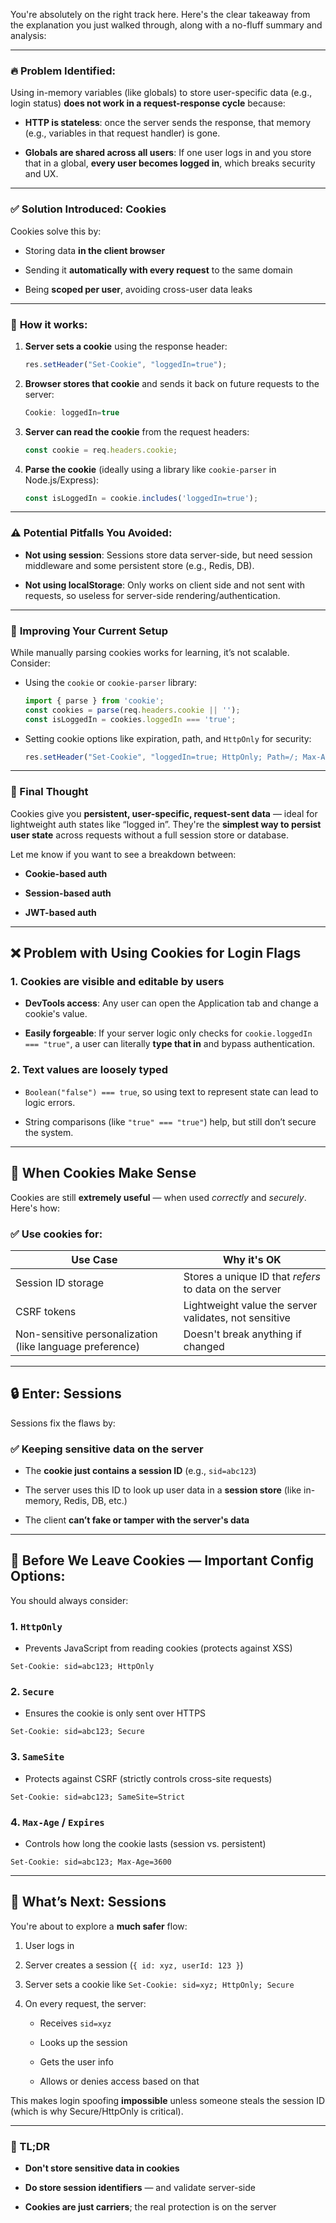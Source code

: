 You're absolutely on the right track here. Here's the clear takeaway from the explanation you just walked through, along with a no-fluff summary and analysis:

---

### 🔥 **Problem Identified:**

Using in-memory variables (like globals) to store user-specific data (e.g., login status) **does not work in a request-response cycle** because:

- **HTTP is stateless**: once the server sends the response, that memory (e.g., variables in that request handler) is gone.
    
- **Globals are shared across all users**: If one user logs in and you store that in a global, **every user becomes logged in**, which breaks security and UX.
    

---

### ✅ **Solution Introduced: Cookies**

Cookies solve this by:

- Storing data **in the client browser**
    
- Sending it **automatically with every request** to the same domain
    
- Being **scoped per user**, avoiding cross-user data leaks
    

---

### 🧠 **How it works:**

1. **Server sets a cookie** using the response header:
    
    ```js
    res.setHeader("Set-Cookie", "loggedIn=true");
    ```
    
2. **Browser stores that cookie** and sends it back on future requests to the server:
    
    ```jsx
    Cookie: loggedIn=true
    ```
    
3. **Server can read the cookie** from the request headers:
    
    ```js
    const cookie = req.headers.cookie;
    ```
    
4. **Parse the cookie** (ideally using a library like `cookie-parser` in Node.js/Express):
    
    ```js
    const isLoggedIn = cookie.includes('loggedIn=true');
    ```
    

---

### ⚠️ Potential Pitfalls You Avoided:

- **Not using session**: Sessions store data server-side, but need session middleware and some persistent store (e.g., Redis, DB).
    
- **Not using localStorage**: Only works on client side and not sent with requests, so useless for server-side rendering/authentication.
    

---

### 🧰 **Improving Your Current Setup**

While manually parsing cookies works for learning, it’s not scalable. Consider:

- Using the `cookie` or `cookie-parser` library:
    
    ```js
    import { parse } from 'cookie';
    const cookies = parse(req.headers.cookie || '');
    const isLoggedIn = cookies.loggedIn === 'true';
    ```
    
- Setting cookie options like expiration, path, and `HttpOnly` for security:
    
    ```js
    res.setHeader("Set-Cookie", "loggedIn=true; HttpOnly; Path=/; Max-Age=3600");
    ```
    

---

### 🚀 Final Thought

Cookies give you **persistent, user-specific, request-sent data** — ideal for lightweight auth states like “logged in”. They're the **simplest way to persist user state** across requests without a full session store or database.

Let me know if you want to see a breakdown between:

- **Cookie-based auth**
    
- **Session-based auth**
    
- **JWT-based auth**
    



---

## ❌ Problem with Using Cookies for Login Flags

### 1. **Cookies are visible and editable by users**

- **DevTools access**: Any user can open the Application tab and change a cookie's value.
    
- **Easily forgeable**: If your server logic only checks for `cookie.loggedIn === "true"`, a user can literally **type that in** and bypass authentication.
    

### 2. **Text values are loosely typed**

- `Boolean("false") === true`, so using text to represent state can lead to logic errors.
    
- String comparisons (like `"true" === "true"`) help, but still don’t secure the system.
    

---

## 🔐 When Cookies Make Sense

Cookies are still **extremely useful** — when used _correctly_ and _securely_. Here's how:

### ✅ Use cookies for:

|Use Case|Why it's OK|
|---|---|
|Session ID storage|Stores a unique ID that _refers_ to data on the server|
|CSRF tokens|Lightweight value the server validates, not sensitive|
|Non-sensitive personalization (like language preference)|Doesn't break anything if changed|

---

## 🔒 Enter: **Sessions**

Sessions fix the flaws by:

### ✅ Keeping sensitive data **on the server**

- The **cookie just contains a session ID** (e.g., `sid=abc123`)
    
- The server uses this ID to look up user data in a **session store** (like in-memory, Redis, DB, etc.)
    
- The client **can’t fake or tamper with the server's data**
    

---

## 🍪 Before We Leave Cookies — Important Config Options:

You should always consider:

### 1. `HttpOnly`

- Prevents JavaScript from reading cookies (protects against XSS)
    

```http
Set-Cookie: sid=abc123; HttpOnly
```

### 2. `Secure`

- Ensures the cookie is only sent over HTTPS
    

```http
Set-Cookie: sid=abc123; Secure
```

### 3. `SameSite`

- Protects against CSRF (strictly controls cross-site requests)
    

```http
Set-Cookie: sid=abc123; SameSite=Strict
```

### 4. `Max-Age` / `Expires`

- Controls how long the cookie lasts (session vs. persistent)
    

```http
Set-Cookie: sid=abc123; Max-Age=3600
```

---

## 🧭 What’s Next: Sessions

You're about to explore a **much safer** flow:

1. User logs in
    
2. Server creates a session (`{ id: xyz, userId: 123 }`)
    
3. Server sets a cookie like `Set-Cookie: sid=xyz; HttpOnly; Secure`
    
4. On every request, the server:
    
    - Receives `sid=xyz`
        
    - Looks up the session
        
    - Gets the user info
        
    - Allows or denies access based on that
        

This makes login spoofing **impossible** unless someone steals the session ID (which is why Secure/HttpOnly is critical).

---

### 🚨 TL;DR

- **Don't store sensitive data in cookies**
    
- **Do store session identifiers** — and validate server-side
    
- **Cookies are just carriers**; the real protection is on the server
    

